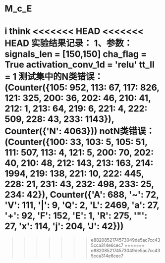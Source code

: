 # M_c_E

i think
<<<<<<< HEAD
<<<<<<< HEAD
实验结果记录：
1、参数：
signals_len = [150,150]
cha_flag = True
activation_conv_1d = 'relu'
tt_ll = 1
测试集中的N类错误：
(Counter({105: 952,
          113: 67,
          117: 826,
          121: 325,
          200: 36,
          202: 46,
          210: 41,
          212: 1,
          213: 64,
          219: 6,
          221: 4,
          222: 509,
          228: 43,
          233: 1143}),
 Counter({'N': 4063}))
notN类错误：
(Counter({100: 33,
          103: 5,
          105: 51,
          111: 507,
          113: 4,
          121: 5,
          200: 70,
          202: 40,
          210: 48,
          212: 143,
          213: 163,
          214: 1994,
          219: 138,
          221: 10,
          222: 445,
          228: 21,
          231: 43,
          232: 498,
          233: 25,
          234: 42}),
 Counter({'A': 688,
          '~': 72,
          'V': 111,
          '|': 9,
          'Q': 2,
          'L': 2469,
          'a': 27,
          '+': 92,
          'F': 152,
          'E': 1,
          'R': 275,
          '"': 27,
          'x': 114,
          'j': 204,
          'J': 42}))
=======
>>>>>>> e8820852174573049de5ac7cc435cca314e6cec7
=======
>>>>>>> e8820852174573049de5ac7cc435cca314e6cec7

